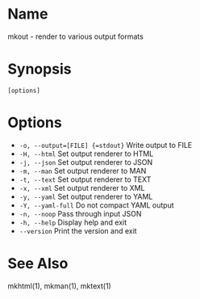 # Name

mkout - render to various output formats

# Synopsis

```
[options]
```

# Options

+ `-o, --output=[FILE] {=stdout}` Write output to FILE
+ `-H, --html` Set output renderer to HTML
+ `-j, --json` Set output renderer to JSON
+ `-m, --man` Set output renderer to MAN
+ `-t, --text` Set output renderer to TEXT
+ `-x, --xml` Set output renderer to XML
+ `-y, --yaml` Set output renderer to YAML
+ `-Y, --yaml-full` Do not compact YAML output
+ `-n, --noop` Pass through input JSON
+ `-h, --help` Display help and exit
+ `--version` Print the version and exit

<? @include {=include} mkout-example.md ?>

# See Also

mkhtml(1), mkman(1), mktext(1)
